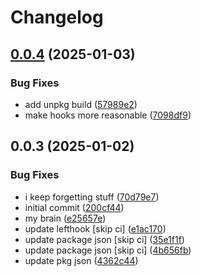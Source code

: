 # Changelog

## [0.0.4](https://github.com/dankreiger/strong-array/compare/v0.0.3...v0.0.4) (2025-01-03)


### Bug Fixes

* add unpkg build ([57989e2](https://github.com/dankreiger/strong-array/commit/57989e2319d6265028fd052e1f555245e8d2a450))
* make hooks more reasonable ([7098df9](https://github.com/dankreiger/strong-array/commit/7098df95f2048bbe5ad32680cb131817022f3811))

## 0.0.3 (2025-01-02)


### Bug Fixes

* i keep forgetting stuff ([70d79e7](https://github.com/dankreiger/strong-array/commit/70d79e70192b98cb77ccc7682fd0f171ce5c5a0d))
* initial commit ([200cf44](https://github.com/dankreiger/strong-array/commit/200cf445a612ab3bc12b486007dbfba76a607d01))
* my brain ([e25657e](https://github.com/dankreiger/strong-array/commit/e25657edd730ea405cb649749551ee984371b62f))
* update lefthook [skip ci] ([e1ac170](https://github.com/dankreiger/strong-array/commit/e1ac17001f7eaa76ae1d75143b1fb1518c322ba4))
* update package json [skip ci] ([35e1f1f](https://github.com/dankreiger/strong-array/commit/35e1f1fa32c18724049021e0073ff011de4b91c8))
* update package json [skip ci] ([4b656fb](https://github.com/dankreiger/strong-array/commit/4b656fb3db0e59e35b008cfa8cb0dc72bf4bc168))
* update pkg json ([4362c44](https://github.com/dankreiger/strong-array/commit/4362c44d3ff5e2ecf3cf927cbaa69186ba63c587))
